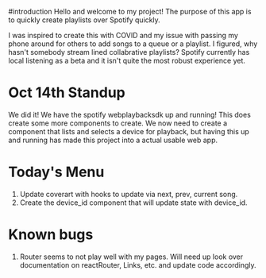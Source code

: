 
#introduction
Hello and welcome to my project!
The purpose of this app is to quickly create playlists over Spotify quickly.

I was inspired to create this with COVID and my issue with passing my phone around
for others to add songs to a queue or a playlist. I figured, why hasn't somebody stream
lined collabrative playlists? Spotify currently has local listening as a beta and it isn't
quite the most robust experience yet.

# Oct 14th Standup

We did it! We have the spotify webplaybacksdk up and running!
This does create some more components to create.
We now need to create a component that lists and selects a device for playback,
but having this up and running has made this project into a actual usable web app.

# Today's Menu

1. Update coverart with hooks to update via next, prev, current song.
2. Create the device_id component that will update state with device_id.

# Known bugs

1. Router seems to not play well with my pages. Will need up look over documentation on reactRouter, Links, etc. and update code accordingly.